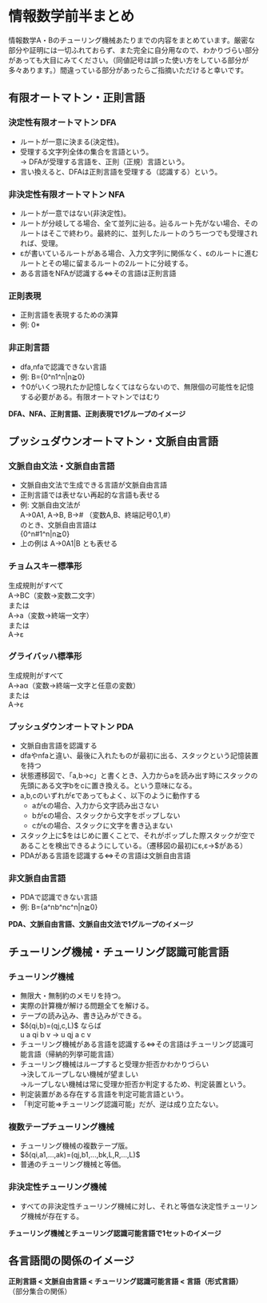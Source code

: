 # 情報数学前半まとめ
情報数学A・Bのチューリング機械あたりまでの内容をまとめています。厳密な部分や証明には一切ふれておらず、また完全に自分用なので、わかりづらい部分があっても大目にみてください。（同値記号は誤った使い方をしている部分が多々あります。）間違っている部分があったらご指摘いただけると幸いです。

## 有限オートマトン・正則言語
### 決定性有限オートマトン DFA
<ul>
  <li>ルートが一意に決まる(決定性)。</li>
  <li>受理する文字列全体の集合を言語という。<br> → DFAが受理する言語を、正則（正規）言語という。</li>
  <li>言い換えると、DFAは正則言語を受理する（認識する）という。</li>
</ul>

### 非決定性有限オートマトン NFA
<ul>
  <li>ルートが一意ではない(非決定性)。</li>
  <li>ルートが分岐してる場合、全て並列に辿る。辿るルート先がない場合、そのルートはそこで終わり。最終的に、並列したルートのうち一つでも受理されれば、受理。</li>
  <li>εが書いているルートがある場合、入力文字列に関係なく、εのルートに進むルートとその場に留まるルートの2ルートに分岐する。</li>
  <li>ある言語をNFAが認識する⇔その言語は正則言語</li>
</ul>

### 正則表現
<ul>
  <li>正則言語を表現するための演算</li>
  <li>例: 0* </li>
</ul>

### 非正則言語
<ul>
  <li>dfa,nfaで認識できない言語</li>
  <li>例: B={0^n1^n|n≧0} </li>
  <li>↑0がいくつ現れたか記憶しなくてはならないので、無限個の可能性を記憶する必要がある。有限オートマトンではむり</li>
</ul>

**DFA、NFA、正則言語、正則表現で1グループのイメージ**
<br>

## プッシュダウンオートマトン・文脈自由言語
### 文脈自由文法・文脈自由言語
<ul>
  <li>文脈自由文法で生成できる言語が文脈自由言語</li>
  <li>正則言語では表せない再起的な言語も表せる</li>
  <li>例: 文脈自由文法が<br>
  A→0A1, A→B, B→# （変数A,B、終端記号0,1,#）<br>
  のとき、文脈自由言語は<br>
  {0^n#1^n|n≧0}</li>
  <li>上の例は A→0A1|B とも表せる</li>
</ul>

### チョムスキー標準形
生成規則がすべて <br>
A→BC（変数→変数二文字）<br>
または<br>
A→a（変数→終端一文字）<br>
または<br>
A→ε<br>

### グライバッハ標準形
生成規則がすべて<br>
A→aα（変数→終端一文字と任意の変数）<br>
または<br>
A→ε<br>

### プッシュダウンオートマトン PDA
<ul>
  <li>文脈自由言語を認識する</li>
  <li>dfaやnfaと違い、最後に入れたものが最初に出る、スタックという記憶装置を持つ</li>
  <li>状態遷移図で、「a,b→c」と書くとき、入力からaを読み出す時にスタックの先頭にある文字bをcに置き換える。という意味になる。</li>
  <li>a,b,cのいずれがεであってもよく、以下のように動作する
    <ul>
      <li>aがεの場合、入力から文字読み出さない</li>
      <li>bがεの場合、スタックから文字をポップしない</li>
      <li>cがεの場合、スタックに文字を書き込まない</li>
    </ul>
  </li>
  <li>スタック上に$をはじめに置くことで、それがポップした際スタックが空であることを検出できるようにしている。（遷移図の最初にε,ε→$がある）</li>
  <li>PDAがある言語を認識する⇔その言語は文脈自由言語</li>
</ul>

### 非文脈自由言語
<ul>
  <li>PDAで認識できない言語</li>
  <li>例: B={a^nb^nc^n|n≧0} </li>
</ul>

**PDA、文脈自由言語、文脈自由文法で1グループのイメージ**
<br>

## チューリング機械・チューリング認識可能言語
### チューリング機械
<ul>
  <li>無限大・無制約のメモリを持つ。</li>
  <li>実際の計算機が解ける問題全てを解ける。</li>
  <li>テープの読み込み、書き込みができる。</li>
  <li>$δ(qi,b)=(qj,c,L)$ ならば <br>
u a qi b v → u qj a c v</li>
  <li>チューリング機械がある言語を認識する⇔その言語はチューリング認識可能言語（帰納的列挙可能言語）</li>
  <li>チューリング機械はループすると受理か拒否かわかりづらい　<br> →決してループしない機械が望ましい <br> →ループしない機械は常に受理か拒否か判定するため、判定装置という。</li>
  <li>判定装置がある存在する言語を判定可能言語という。</li>
  <li>「判定可能⇒チューリング認識可能」だが、逆は成り立たない。</li>
</ul>

### 複数テープチューリング機械
<ul>
  <li>チューリング機械の複数テープ版。</li>
  <li>$δ(qi,a1,...,ak)=(qj,b1,...,bk,L,R,...,L)$</li>
  <li>普通のチューリング機械と等価。</li>
</ul>

### 非決定性チューリング機械
<ul>
  <li>すべての非決定性チューリング機械に対し、それと等価な決定性チューリング機械が存在する。</li>
</ul>

**チューリング機械とチューリング認識可能言語で1セットのイメージ**

## 各言語間の関係のイメージ
**正則言語 < 文脈自由言語 < チューリング認識可能言語 < 言語（形式言語）** <br>
（部分集合の関係）
